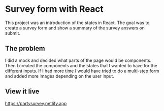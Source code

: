 # Survey form with React

This project was an introduction of the states in React. The goal was to create a survey form and show a summary of the survey answers on submit. 

## The problem

I did a mock and decided what parts of the page would be components. Then I created the components and the states that I wanted to have for the different inputs. If I had more time I would have tried to do a multi-step form and added more images depending on the user input.

## View it live

https://partysurvey.netlify.app
